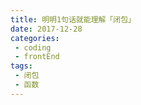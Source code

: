 ```yaml
---
title: 明明1句话就能理解「闭包」
date: 2017-12-28
categories:
 - coding
 - frontEnd
tags:
 - 闭包
 - 函数
---
```

<!-- 
## 讲人话:

**「 一个函数 + 这个函数的外部环境   =   闭包 」**

所以，这类看似不负责的说法都是正确的：

> 一个函数就是一个闭包

> A clouser is nothing but a function with scope.

> A Closure is nothing but a function inside a function.

我感觉闭包已经讲完了，但是这样你们肯定想揍我。

## 讲专业:

### 先瞅瞅wiki
> In programming languages, a closure, also lexical closure or function closure, is a technique for implementing lexically scoped name binding in a language with first-class functions. Operationally, a closure is a record storing a function together with an environment. The environment is a mapping associating each free variable of the function (variables that are used locally, but defined in an enclosing scope) with the value or reference to which the name was bound when the closure was created. Unlike a plain function, a closure allows the function to access those captured variables through the closure's copies of their values or references, even when the function is invoked outside their scope.

大概意思是：闭包（也称为词汇闭包或函数闭包）是一种在具有一级函数的语言中实现词汇范围名称绑定的技术。从操作上讲，闭包是一个记录，它将一个函数与一个环境一起存储。 环境是一种映射，将函数的每个自由变量（本地使用但在封闭范围内定义的变量）与创建闭包时名称绑定到的值或引用相关联。 与普通函数不同，闭包允许函数通过闭包的值或引用副本访问这些捕获的变量，即使函数在其作用域之外被调用。

### 再瞅瞅MDN对JavaScript中闭包的描述
> 一个函数和对其周围状态（lexical environment，词法环境）的引用捆绑在一起（或者说函数被引用包围），这样的组合就是闭包（closure）。也就是说，闭包让你可以在一个内层函数中访问到其外层函数的作用域。在 JavaScript 中，每当创建一个函数，闭包就会在函数创建的同时被创建出来。

### 我来总结：

我觉得MDN说的好。 -->


